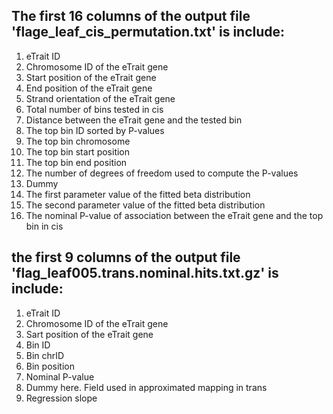 ## The first 16 columns of the output file 'flage_leaf_cis_permutation.txt' is include:
1.	eTrait ID
2.	Chromosome ID of the eTrait gene
3.	Start position of the eTrait gene
4.	End position of the eTrait gene
5.	Strand orientation of the eTrait gene
6.	Total number of bins tested in cis
7.	Distance between the eTrait gene and the tested bin
8.	The top bin ID sorted by P-values
9.	The top bin chromosome
10.	The top bin start position
11.	The top bin end position
12.	The number of degrees of freedom used to compute the P-values
13.	Dummy
14.	The first parameter value of the fitted beta distribution
15.	The second parameter value of the fitted beta distribution
16.	The nominal P-value of association between the eTrait gene and the top bin in cis

## the first 9 columns of the output file 'flag_leaf005.trans.nominal.hits.txt.gz' is include:

1.	eTrait ID
2.	Chromosome ID of the eTrait gene
3.	Sart position of the eTrait gene
4.	Bin ID
5.	Bin chrID
6.	Bin position
7.	Nominal P-value
8.	Dummy here. Field used in approximated mapping in trans
9.	Regression slope

